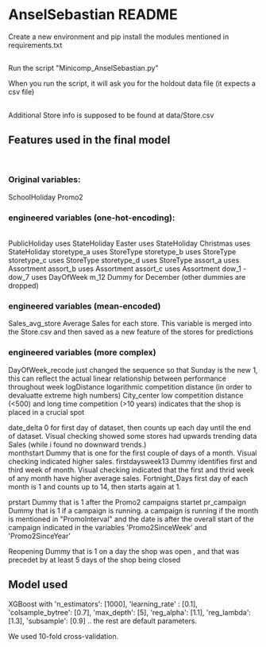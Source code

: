 # AnselSebastian README

Create a new environment and pip install the modules mentioned in requirements.txt<br/>

##
Run the script "Minicomp_AnselSebastian.py"<br/>

When you run the script, it will ask you for the holdout data file (it expects a csv file)<br/>

##
Additional Store info is supposed to be found at data/Store.csv<br/>


## Features used in the final model
<br/>

### Original variables:
SchoolHoliday
Promo2


### engineered variables (one-hot-encoding):<br/>
<br/>
PublicHoliday          uses StateHoliday
Easter                uses StateHoliday
Christmas             uses StateHoliday
storetype_a           uses StoreType
storetype_b           uses StoreType
storetype_c           uses StoreType
storetype_d           uses StoreType
assort_a                uses Assortment
assort_b                uses Assortment
assort_c                uses Assortment
dow_1 - dow_7          uses DayOfWeek
m_12                 Dummy for December (other dummies are dropped)


### engineered variables (mean-encoded)<br/>
Sales_avg_store       Average Sales for each store. This variable is merged into the Store.csv and then saved as a new feature of the stores for predictions

### engineered variables (more complex)<br/>
DayOfWeek_recode       just changed the sequence so that Sunday is the new 1, this can reflect the actual linear relationship between performance throughout                       week
logDistance           logarithmic competition distance (in order to devaluatte extreme high numbers)
City_center            low competition distance (<500) and long time competition (>10 years) indicates that the shop is placed in a crucial spot


date_delta             0 for first day of dataset, then counts up each day until the end of dataset. Visual checking showed some stores had upwards trending                        data Sales (while i found no downward trends.)<br/>
monthstart            Dummy that is one for the first couple of days of a month. Visual checking indicated higher sales.
firstdaysweek13       Dummy identifies first and third week of month. Visual checking indicated that the first and thrid week of any month have higher                            average sales.
Fortnight_Days        first day of each month is 1 and counts up to 14, then starts again at 1.


prstart               Dummy that is 1 after the Promo2 campaigns startet
pr_campaign           Dummy that is 1 if a campaign is running. a campaign is running if the month is mentioned in "PromoInterval" and the date is
                        after the overall start of the campaign indicated in the variables 'Promo2SinceWeek' and 'Promo2SinceYear'
                       
Reopening             Dummy that is 1 on a day the shop was open , and that was precedet by at least 5 days of the shop being closed

## Model used

XGBoost with
    'n_estimators': [1000],
    'learning_rate' : [0.1],
    'colsample_bytree': [0.7],
    'max_depth': [5],
    'reg_alpha': [1.1],
    'reg_lambda': [1.3],
    'subsample': [0.9]
.. the rest are default parameters.

We used 10-fold cross-validation.



